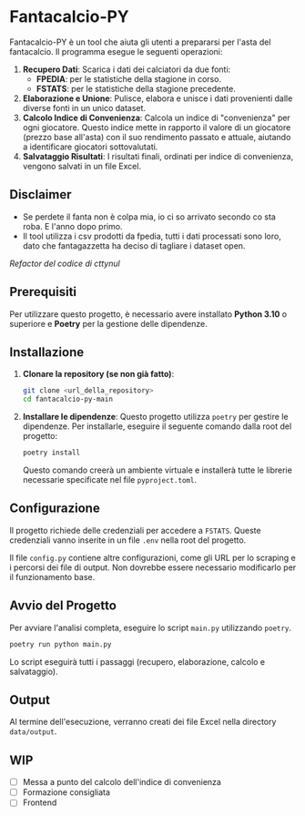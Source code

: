 # Fantacalcio-PY

Fantacalcio-PY è un tool che aiuta gli utenti a prepararsi per l'asta del fantacalcio. Il programma esegue le seguenti operazioni:

1.  **Recupero Dati**: Scarica i dati dei calciatori da due fonti:
    *   **FPEDIA**: per le statistiche della stagione in corso.
    *   **FSTATS**: per le statistiche della stagione precedente.
2.  **Elaborazione e Unione**: Pulisce, elabora e unisce i dati provenienti dalle diverse fonti in un unico dataset.
3.  **Calcolo Indice di Convenienza**: Calcola un indice di "convenienza" per ogni giocatore. Questo indice mette in rapporto il valore di un giocatore (prezzo base all'asta) con il suo rendimento passato e attuale, aiutando a identificare giocatori sottovalutati.
4.  **Salvataggio Risultati**: I risultati finali, ordinati per indice di convenienza, vengono salvati in un file Excel.

## Disclaimer

- Se perdete il fanta non è colpa mia, io ci so arrivato secondo co sta roba. E l'anno dopo primo.
- Il tool utilizza i csv prodotti da fpedia, tutti i dati processati sono loro, dato che fantagazzetta ha deciso di tagliare i dataset open.

*Refactor del codice di cttynul*

## Prerequisiti

Per utilizzare questo progetto, è necessario avere installato **Python 3.10** o superiore e **Poetry** per la gestione delle dipendenze.

## Installazione

1.  **Clonare la repository (se non già fatto)**:
    ```bash
    git clone <url_della_repository>
    cd fantacalcio-py-main
    ```

2.  **Installare le dipendenze**:
    Questo progetto utilizza `poetry` per gestire le dipendenze. Per installarle, eseguire il seguente comando dalla root del progetto:
    ```bash
    poetry install
    ```
    Questo comando creerà un ambiente virtuale e installerà tutte le librerie necessarie specificate nel file `pyproject.toml`.

## Configurazione

Il progetto richiede delle credenziali per accedere a `FSTATS`. Queste credenziali vanno inserite in un file `.env` nella root del progetto.

Il file `config.py` contiene altre configurazioni, come gli URL per lo scraping e i percorsi dei file di output. Non dovrebbe essere necessario modificarlo per il funzionamento base.

## Avvio del Progetto

Per avviare l'analisi completa, eseguire lo script `main.py` utilizzando `poetry`.

```bash
poetry run python main.py
```

Lo script eseguirà tutti i passaggi (recupero, elaborazione, calcolo e salvataggio).

## Output

Al termine dell'esecuzione, verranno creati dei file Excel nella directory `data/output`. 

## WIP

- [ ] Messa a punto del calcolo dell'indice di convenienza
- [ ] Formazione consigliata
- [ ] Frontend